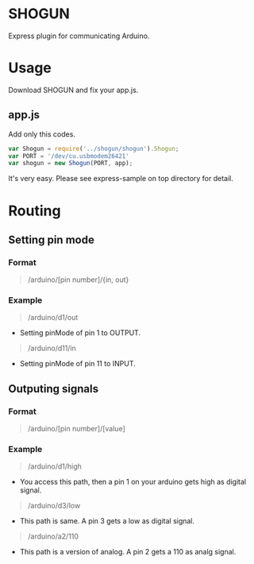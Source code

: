 SHOGUN
======

Express plugin for communicating Arduino.

# Usage
Download SHOGUN and fix your app.js.

## app.js
Add only this codes.
```javascript
var Shogun = require('../shogun/shogun').Shogun; 
var PORT = '/dev/cu.usbmodem26421'
var shogun = new Shogun(PORT, app);
```

It's very easy. Please see express-sample on top directory for detail.

# Routing

## Setting pin mode

### Format
> /arduino/[pin number]/{in, out}

### Example
> /arduino/d1/out
- Setting pinMode of pin 1 to OUTPUT.

> /arduino/d11/in
- Setting pinMode of pin 11 to INPUT.

## Outputing signals

### Format
> /arduino/[pin number]/[value]

### Example
> /arduino/d1/high
- You access this path, then a pin 1 on your arduino gets high as digital signal.

> /arduino/d3/low
- This path is same. A pin 3 gets a low as digital signal.

> /arduino/a2/110
- This path is a version of analog. A pin 2 gets a 110 as analg signal.

